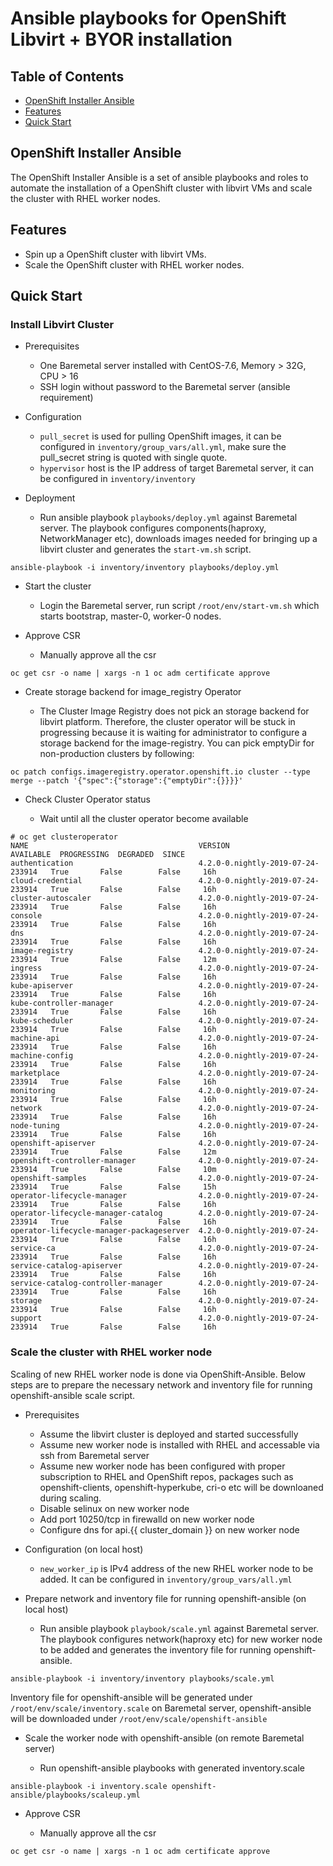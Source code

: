 # Ansible playbooks for OpenShift Libvirt + BYOR installation

## Table of Contents

- [OpenShift Installer Ansible](#openshift-installer-ansible)
- [Features](#features)
- [Quick Start](#quick-start)

## OpenShift Installer Ansible

The OpenShift Installer Ansible is a set of ansible playbooks and roles to automate the installation of a OpenShift cluster with libvirt VMs and scale the cluster with RHEL worker nodes.

## Features

- Spin up a OpenShift cluster with libvirt VMs.
- Scale the OpenShift cluster with RHEL worker nodes.

## Quick Start

### Install Libvirt Cluster

- Prerequisites

  - One Baremetal server installed with CentOS-7.6, Memory > 32G, CPU > 16
  - SSH login without password to the Baremetal server (ansible requirement)

- Configuration

  - ``pull_secret`` is used for pulling OpenShift images, it can be configured in ``inventory/group_vars/all.yml``, make sure the pull_secret string is quoted with single quote.
  - ``hypervisor`` host is the IP address of target Baremetal server, it can be configured in ``inventory/inventory``

- Deployment

  - Run ansible playbook ``playbooks/deploy.yml`` against Baremetal server. The playbook configures components(haproxy, NetworkManager etc), downloads images needed for bringing up a libvirt cluster and generates the ``start-vm.sh`` script.
```
ansible-playbook -i inventory/inventory playbooks/deploy.yml
```

- Start the cluster

  - Login the Baremetal server, run script ``/root/env/start-vm.sh`` which starts bootstrap, master-0, worker-0 nodes.

- Approve CSR

  - Manually approve all the csr
```
oc get csr -o name | xargs -n 1 oc adm certificate approve
```

- Create storage backend for image_registry Operator

  - The Cluster Image Registry does not pick an storage backend for libvirt platform. Therefore, the cluster operator will be stuck in progressing because it is waiting for administrator to configure a storage backend for the image-registry. You can pick emptyDir for non-production clusters by following:
```
oc patch configs.imageregistry.operator.openshift.io cluster --type merge --patch '{"spec":{"storage":{"emptyDir":{}}}}'
```

- Check Cluster Operator status

  - Wait until all the cluster operator become available
```
# oc get clusteroperator
NAME                                      VERSION                             AVAILABLE  PROGRESSING  DEGRADED  SINCE
authentication                            4.2.0-0.nightly-2019-07-24-233914   True       False        False     16h
cloud-credential                          4.2.0-0.nightly-2019-07-24-233914   True       False        False     16h
cluster-autoscaler                        4.2.0-0.nightly-2019-07-24-233914   True       False        False     16h
console                                   4.2.0-0.nightly-2019-07-24-233914   True       False        False     16h
dns                                       4.2.0-0.nightly-2019-07-24-233914   True       False        False     16h
image-registry                            4.2.0-0.nightly-2019-07-24-233914   True       False        False     12m
ingress                                   4.2.0-0.nightly-2019-07-24-233914   True       False        False     16h
kube-apiserver                            4.2.0-0.nightly-2019-07-24-233914   True       False        False     16h
kube-controller-manager                   4.2.0-0.nightly-2019-07-24-233914   True       False        False     16h
kube-scheduler                            4.2.0-0.nightly-2019-07-24-233914   True       False        False     16h
machine-api                               4.2.0-0.nightly-2019-07-24-233914   True       False        False     16h
machine-config                            4.2.0-0.nightly-2019-07-24-233914   True       False        False     16h
marketplace                               4.2.0-0.nightly-2019-07-24-233914   True       False        False     16h
monitoring                                4.2.0-0.nightly-2019-07-24-233914   True       False        False     16h
network                                   4.2.0-0.nightly-2019-07-24-233914   True       False        False     16h
node-tuning                               4.2.0-0.nightly-2019-07-24-233914   True       False        False     16h
openshift-apiserver                       4.2.0-0.nightly-2019-07-24-233914   True       False        False     12m
openshift-controller-manager              4.2.0-0.nightly-2019-07-24-233914   True       False        False     10m
openshift-samples                         4.2.0-0.nightly-2019-07-24-233914   True       False        False     15h
operator-lifecycle-manager                4.2.0-0.nightly-2019-07-24-233914   True       False        False     16h
operator-lifecycle-manager-catalog        4.2.0-0.nightly-2019-07-24-233914   True       False        False     16h
operator-lifecycle-manager-packageserver  4.2.0-0.nightly-2019-07-24-233914   True       False        False     16h
service-ca                                4.2.0-0.nightly-2019-07-24-233914   True       False        False     16h
service-catalog-apiserver                 4.2.0-0.nightly-2019-07-24-233914   True       False        False     16h
service-catalog-controller-manager        4.2.0-0.nightly-2019-07-24-233914   True       False        False     16h
storage                                   4.2.0-0.nightly-2019-07-24-233914   True       False        False     16h
support                                   4.2.0-0.nightly-2019-07-24-233914   True       False        False     16h
```

### Scale the cluster with RHEL worker node

Scaling of new RHEL worker node is done via OpenShift-Ansible. Below steps are to prepare the necessary network and inventory file for running openshift-ansible scale script.

- Prerequisites

  - Assume the libvirt cluster is deployed and started successfully
  - Assume new worker node is installed with RHEL and accessable via ssh from Baremetal server
  - Assume new worker node has been configured with proper subscription to RHEL and OpenShift repos, packages such as openshift-clients, openshift-hyperkube, cri-o etc will be downloaned during scaling.
  - Disable selinux on new worker node
  - Add port 10250/tcp in firewalld on new worker node
  - Configure dns for api.{{ cluster_domain }} on new worker node


- Configuration (on local host)

  - ``new_worker_ip`` is IPv4 address of the new RHEL worker node to be added. It can be configured in ``inventory/group_vars/all.yml``

- Prepare network and inventory file for running openshift-ansible (on local host)

  - Run ansible playbook ``playbook/scale.yml`` against Baremetal server. The playbook configures network(haproxy etc) for new worker node to be added and generates the inventory file for running openshift-ansible.
```
ansible-playbook -i inventory/inventory playbooks/scale.yml
```

Inventory file for openshift-ansible will be generated under ``/root/env/scale/inventory.scale`` on Baremetal server, openshift-ansible will be downloaded under ``/root/env/scale/openshift-ansible``


- Scale the worker node with openshift-ansible (on remote Baremetal server)

  - Run openshift-ansible playbooks with generated inventory.scale

```
ansible-playbook -i inventory.scale openshift-ansible/playbooks/scaleup.yml
```

- Approve CSR

  - Manually approve all the csr
```
oc get csr -o name | xargs -n 1 oc adm certificate approve
